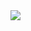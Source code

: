 <picture>
  <source
    srcset="https://github-readme-stats.vercel.app/api?username=Not-Kyle&show_icons=true&theme=dark"
    media="(prefers-color-scheme: dark)"
  />
  <source
    srcset="https://github-readme-stats.vercel.app/api?username=Not-Kyle&show_icons=true"
    media="(prefers-color-scheme: light), (prefers-color-scheme: no-preference)"
  />
  <img src="https://github-readme-stats.vercel.app/api?username=Not-Kyle&show_icons=true" />
</picture>
